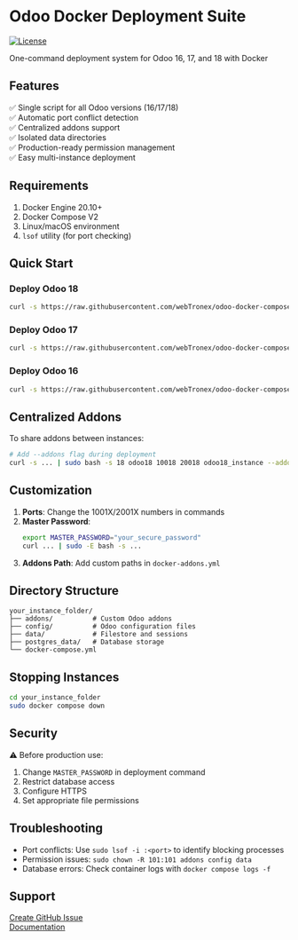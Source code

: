 # Odoo Docker Deployment Suite
[![License](https://img.shields.io/badge/license-MIT-green)](LICENSE)

One-command deployment system for Odoo 16, 17, and 18 with Docker

## Features
✅ Single script for all Odoo versions (16/17/18)  
✅ Automatic port conflict detection  
✅ Centralized addons support  
✅ Isolated data directories  
✅ Production-ready permission management  
✅ Easy multi-instance deployment  

## Requirements
1. Docker Engine 20.10+
2. Docker Compose V2
3. Linux/macOS environment
4. `lsof` utility (for port checking)

## Quick Start
### Deploy Odoo 18
```bash
curl -s https://raw.githubusercontent.com/webTronex/odoo-docker-compose/08d9a17b8c964b58a8580d478a14b58e2f2061a6/odoo/run.sh | sudo bash -s 18 odoo18 10018 20018 odoo18_instance
```

### Deploy Odoo 17
```bash
curl -s https://raw.githubusercontent.com/webTronex/odoo-docker-compose/08d9a17b8c964b58a8580d478a14b58e2f2061a6/odoo/run.sh | sudo bash -s 17 odoo17 10017 20017 odoo17_instance
```

### Deploy Odoo 16
```bash
curl -s https://raw.githubusercontent.com/webTronex/odoo-docker-compose/08d9a17b8c964b58a8580d478a14b58e2f2061a6/odoo/run.sh | sudo bash -s 16 odoo16 10016 20016 odoo16_instance
```

## Centralized Addons
To share addons between instances:
```bash
# Add --addons flag during deployment
curl -s ... | sudo bash -s 18 odoo18 10018 20018 odoo18_instance --addons
```

## Customization
1. **Ports**: Change the 1001X/2001X numbers in commands
2. **Master Password**: 
   ```bash
   export MASTER_PASSWORD="your_secure_password"
   curl ... | sudo -E bash -s ...
   ```
3. **Addons Path**: Add custom paths in `docker-addons.yml`

## Directory Structure
```
your_instance_folder/
├── addons/          # Custom Odoo addons
├── config/          # Odoo configuration files
├── data/            # Filestore and sessions
├── postgres_data/   # Database storage
└── docker-compose.yml
```

## Stopping Instances
```bash
cd your_instance_folder
sudo docker compose down
```

## Security
⚠️ Before production use:
1. Change `MASTER_PASSWORD` in deployment command
2. Restrict database access
3. Configure HTTPS
4. Set appropriate file permissions

## Troubleshooting
- Port conflicts: Use `sudo lsof -i :<port>` to identify blocking processes
- Permission issues: `sudo chown -R 101:101 addons config data`
- Database errors: Check container logs with `docker compose logs -f`

## Support
[Create GitHub Issue](https://github.com/webTronex/odoo-docker-compose/issues)  
[Documentation](https://github.com/webTronex/odoo-docker-compose/wiki)  
```
